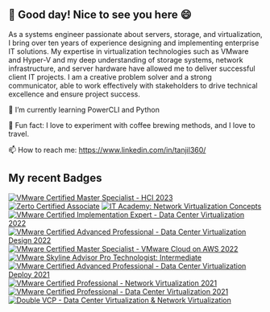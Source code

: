 ## 👋 Good day! Nice to see you here 😄


As a systems engineer passionate about servers, storage, and virtualization, I bring over ten years of experience designing and implementing enterprise IT solutions. 
My expertise in virtualization technologies such as VMware and Hyper-V and my deep understanding of storage systems, network infrastructure, and server hardware have allowed me to deliver successful client IT projects. I am a creative problem solver and a strong communicator, able to work effectively with stakeholders to drive technical excellence and ensure project success.

🌱 I’m currently learning PowerCLI and Python

🥳 Fun fact: I love to experiment with coffee brewing methods, and I love to travel.

📫 How to reach me: https://www.linkedin.com/in/tanjil360/


## My recent Badges
<!--START_SECTION:badges-->
[![VMware Certified Master Specialist - HCI 2023](https://images.credly.com/size/90x90/images/f7ba7f4b-0eb6-4329-a473-9201bbe6a9de/image.png)](http://www.credly.com/badges/b5580b22-9bf3-40c9-8e00-a7bd8287743e "VMware Certified Master Specialist - HCI 2023")
[![Zerto Certified Associate](https://images.credly.com/size/90x90/images/b497d307-a9ce-4221-8cc0-39bb23b823e0/image.png)](http://www.credly.com/badges/0e014d65-bbe0-4230-b306-b03077e3ff48 "Zerto Certified Associate")
[![IT Academy: Network Virtualization Concepts](https://images.credly.com/size/90x90/images/930cc3e4-8a2e-41ae-84b8-40fcf471f786/image.png)](http://www.credly.com/badges/0127fb43-98b9-4bb1-94f1-2014240ca414 "IT Academy: Network Virtualization Concepts")
[![VMware Certified Implementation Expert - Data Center Virtualization 2022](https://images.credly.com/size/90x90/images/a8187184-27a6-4fd7-b024-3051bb723a43/VCIX-DCV_2022_600x600.png)](http://www.credly.com/badges/c05132c2-104e-4002-9cc8-71d51bfbc509 "VMware Certified Implementation Expert - Data Center Virtualization 2022")
[![VMware Certified Advanced Professional - Data Center Virtualization Design 2022](https://images.credly.com/size/90x90/images/846f8bc7-f9dd-4df1-be14-46919b5c24fc/image.png)](http://www.credly.com/badges/e96bf8d6-9590-43d2-994a-a37014efcd23 "VMware Certified Advanced Professional - Data Center Virtualization Design 2022")
[![VMware Certified Master Specialist - VMware Cloud on AWS 2022](https://images.credly.com/size/90x90/images/24c8c8bc-b699-4284-983e-bbcf0e4729cc/image.png)](http://www.credly.com/badges/3ea3b2c5-ddf5-4fa9-9bee-d25b0d11d62e "VMware Certified Master Specialist - VMware Cloud on AWS 2022")
[![VMware Skyline Advisor Pro Technologist: Intermediate](https://images.credly.com/size/90x90/images/97ec6ce0-a4ff-45da-9a63-1c74702a7553/image.png)](http://www.credly.com/badges/0cf44025-cd9d-4f91-be0b-0bfda4560d91 "VMware Skyline Advisor Pro Technologist: Intermediate")
[![VMware Certified Advanced Professional - Data Center Virtualization Deploy 2021](https://images.credly.com/size/90x90/images/0b0aa108-35f7-4f5f-b973-daac3f243c07/VMware_Cert_AP_DCV_Dep.png)](http://www.credly.com/badges/ea46cb41-37c3-49ae-8329-f9505ccd4e02 "VMware Certified Advanced Professional - Data Center Virtualization Deploy 2021")
[![VMware Certified Professional - Network Virtualization 2021](https://images.credly.com/size/90x90/images/dad0ad6d-cbb9-4498-99fd-cddb3dc2ee6c/VMware_Cert_P_NV.png)](http://www.credly.com/badges/2e1a6db3-4ad7-4c9a-aadd-f533b3f2e7bb "VMware Certified Professional - Network Virtualization 2021")
[![VMware Certified Professional - Data Center Virtualization 2021](https://images.credly.com/size/90x90/images/d17db04c-7c17-4bb6-ac91-e287dfb3340c/VMware_Cert_P_DCV.png)](http://www.credly.com/badges/05308ea8-8750-4c88-809a-27834190891e "VMware Certified Professional - Data Center Virtualization 2021")
[![Double VCP - Data Center Virtualization & Network Virtualization](https://images.credly.com/size/90x90/images/a1508378-d359-4d23-8636-9bd1708b8795/image.png)](http://www.credly.com/badges/941b7ae0-ee56-4e12-82bc-33ed61b28849 "Double VCP - Data Center Virtualization & Network Virtualization")
<!--END_SECTION:badges-->
<!--
**MdTanjilIslamBappi/MdTanjilIslamBappi** is a ✨ _special_ ✨ repository because its `README.md` (this file) appears on your GitHub profile.

Here are some ideas to get you started:

- 🔭 I’m currently working on ...
🌱 I’m currently learning ...
- 👯 I’m looking to collaborate on ...
- 🤔 I’m looking for help with ...
- 💬 Ask me about ...
- 📫 How to reach me: ...
- 😄 Pronouns: ...
- ⚡ Fun fact: ...
-->
